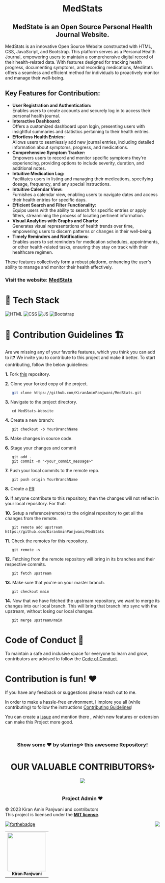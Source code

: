 
<h1 align="center">MedStats</h1>

<h2 align="center"> MedState is an Open Source Personal Health Journal Website.</h2>

MedStats is an innovative Open Source Website constructed with HTML, CSS, JavaScript, and Bootstrap. This platform serves as a Personal Health Journal, empowering users to maintain a comprehensive digital record of their health-related data. With features designed for tracking health progress, documenting symptoms, and recording medications, MedStats offers a seamless and efficient method for individuals to proactively monitor and manage their well-being.

## Key Features for Contribution:

<ul>
  <li>
    <b>User Registration and Authentication:</b><br>
    Enables users to create accounts and securely log in to access their personal health journal.
  </li>
  <li>
    <b>Interactive Dashboard:</b><br>
    Offers a customized dashboard upon login, presenting users with insightful summaries and statistics pertaining to their health entries.
  </li>
  <li>
    <b>Effortless Health Entries:</b><br>
    Allows users to seamlessly add new journal entries, including detailed information about symptoms, progress, and medications.
  </li>
  <li>
    <b>Comprehensive Symptom Tracker:</b><br>
    Empowers users to record and monitor specific symptoms they're experiencing, providing options to include severity, duration, and additional notes.
  </li>
  <li>
    <b>Intuitive Medication Log:</b><br>
    Facilitates users in listing and managing their medications, specifying dosage, frequency, and any special instructions.
  </li>
  <li>
    <b>Intuitive Calendar View:</b><br>
    Furnishes a calendar view, enabling users to navigate dates and access their health entries for specific days.
  </li>
  <li>
    <b>Efficient Search and Filter Functionality:</b><br>
    Equips users with the ability to search for specific entries or apply filters, streamlining the process of locating pertinent information.
  </li>
  <li>
    <b>Visual Analytics with Graphs and Charts:</b><br>
    Generates visual representations of health trends over time, empowering users to discern patterns or changes in their well-being.
  </li>
  <li>
    <b>Timely Reminders and Notifications:</b><br>
    Enables users to set reminders for medication schedules, appointments, or other health-related tasks, ensuring they stay on track with their healthcare regimen.
  </li>
  
</ul>

These features collectively form a robust platform, enhancing the user's ability to manage and monitor their health effectively.

### Visit the website: [MedStats]()

# 📌 Tech Stack

![HTML](https://img.shields.io/badge/html5%20-%23E34F26.svg?&style=for-the-badge&logo=html5&logoColor=white)
![CSS](https://img.shields.io/badge/css3%20-%231572B6.svg?&style=for-the-badge&logo=css3&logoColor=white)
![JS](https://img.shields.io/badge/javascript%20-%23323330.svg?&style=for-the-badge&logo=javascript&logoColor=%23F7DF1E)
<img alt="Bootstrap" src="https://img.shields.io/badge/bootstrap-%23563D7C.svg?style=for-the-badge&logo=bootstrap&logoColor=white"/>

# 📌 Contribution Guidelines 🏗 

Are we missing any of your favorite features, which you think you can add to it❓ We invite you to contribute to this project and make it better. 
To start contributing, follow the below guidelines: 

**1.**  Fork [this](https://github.com/KiranAminPanjwani/MedStats) repository.

**2.**  Clone your forked copy of the project.

```bash
   git clone https://github.com/KiranAminPanjwani/MedStats.git
```

**3.** Navigate to the project directory.
```
   cd MedStats-Website
```

**4.** Create a new branch:
```
   git checkout -b YourBranchName
```

**5.** Make changes in source code.

**6.** Stage your changes and commit

```
   git add .
   git commit -m "<your_commit_message>"
```

**7.** Push your local commits to the remote repo.

```
   git push origin YourBranchName
```

**8.** Create a [PR](https://help.github.com/en/github/collaborating-with-issues-and-pull-requests/creating-a-pull-request)

**9.** If anyone contribute to this repository, then the changes will not reflect in your local repository. For that:

**10.** Setup a reference(remote) to the original repository to get all the changes from the remote.
```
   git remote add upstream  https://github.com/KiranAminPanjwani/MedStats
```

**11.** Check the remotes for this repository.
```
   git remote -v
```

**12.** Fetching from the remote repository will bring in its branches and their respective commits.
```
   git fetch upstream
```

**13.** Make sure that you're on your master branch.
```
   git checkout main
```

**14.** Now that we have fetched the upstream repository, we want to merge its changes into our local branch. This will bring that branch into sync with the upstream, without losing our local changes.
```
   git merge upstream/main
```

# Code of Conduct 📜
	
To maintain a safe and inclusive space for everyone to learn and grow, contributors are advised to follow the [Code of Conduct](./CODE_OF_CONDUCT.md).
	
# Contribution is fun! ❤️

If you have any feedback or suggestions please reach out to me.  

In order to make a hassle-free environment, I implore you all (while contributing) to follow the instructions [Contributing Guidelines](https://github.com/KiranAminPanjwani/MedStats/blob/main/Contributing_Guidlines.md)!

You can create a <a href="https://github.com/KiranAminPanjwani/MedStats/issues">issue</a> and mention there , which new features or extension can make this Project more good.


<!-- ------------------------------------------------------------------------------------------------------------------------------------------------------------------ -->
<br>

<div align="center">

### Show some ❤️ by starring⭐ this awesome Repository!

</div>
  

#

<h1 align=center> OUR VALUABLE CONTRIBUTORS✨ </h1>
<p align="center">
  
	
<a href="https://github.com/KiranAminPanjwani/MedStats/graphs/contributors">
  <img src="https://contrib.rocks/image?repo=KiranAminPanjwani/MedStats" />
</a>
</p>

#
	

<h3 align=center> Project Admin ❤️ </h3>

© 2023 Kiran Amin Panjwani and contributors\
This project is licensed under the [**MIT license**](https://github.com/KiranAminPanjwani/MedStats/blob/main/LICENSE).

[![forthebadge](https://forthebadge.com/images/badges/built-with-love.svg)](https://forthebadge.com)
<a href="#top"><img src="https://img.shields.io/badge/-Back%20to%20Top-red?style=for-the-badge" align="right"/></a>

<p align="center">
<table align="center">
  <tbody><tr>
     <td align="center"><a href="https://github.com/KiranAminPanjwani"><img alt="" src="https://user-images.githubusercontent.com/90326051/192037521-3d5fa306-f642-4ae1-a53c-2054f40e2975.png" width="125px;"><br><sub><b> Kiran Panjwani </b></sub></a><br></td> </a></td>
</tbody></table>

